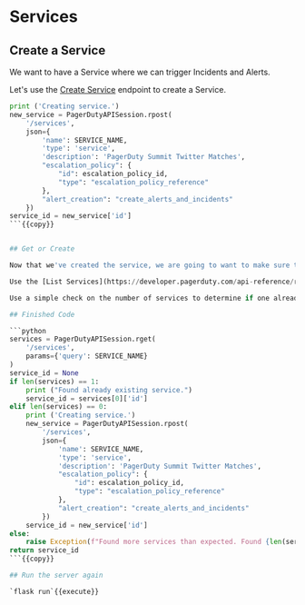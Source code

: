 # Services

## Create a Service

We want to have a Service where we can trigger Incidents and Alerts.

Let's use the [Create Service](https://developer.pagerduty.com/api-reference/reference/REST/openapiv3.json/paths/~1services/post) endpoint to create a Service.

```python
print ('Creating service.')
new_service = PagerDutyAPISession.rpost(
    '/services',
    json={
        'name': SERVICE_NAME,
        'type': 'service',
        'description': 'PagerDuty Summit Twitter Matches',
        "escalation_policy": {
            "id": escalation_policy_id,
            "type": "escalation_policy_reference"
        },
        "alert_creation": "create_alerts_and_incidents"
    })
service_id = new_service['id']
```{{copy}}


## Get or Create

Now that we've created the service, we are going to want to make sure that we don't create a new service every single time.

Use the [List Services](https://developer.pagerduty.com/api-reference/reference/REST/openapiv3.json/paths/~1services/get) endpoint to list the services.

Use a simple check on the number of services to determine if one already exists.

## Finished Code

```python
services = PagerDutyAPISession.rget(
    '/services',
    params={'query': SERVICE_NAME}
)
service_id = None
if len(services) == 1:
    print ("Found already existing service.")
    service_id = services[0]['id']
elif len(services) == 0:
    print ('Creating service.')
    new_service = PagerDutyAPISession.rpost(
        '/services',
        json={
            'name': SERVICE_NAME,
            'type': 'service',
            'description': 'PagerDuty Summit Twitter Matches',
            "escalation_policy": {
                "id": escalation_policy_id,
                "type": "escalation_policy_reference"
            },
            "alert_creation": "create_alerts_and_incidents"
        })
    service_id = new_service['id']
else:
    raise Exception(f"Found more services than expected. Found {len(services)}")
return service_id
```{{copy}}

## Run the server again

`flask run`{{execute}}
